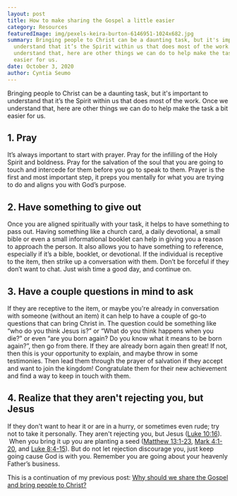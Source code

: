 ```yaml
---
layout: post
title: How to make sharing the Gospel a little easier
category: Resources
featuredImage: img/pexels-keira-burton-6146951-1024x682.jpg
summary: Bringing people to Christ can be a daunting task, but it's important to
  understand that it’s the Spirit within us that does most of the work. Once we
  understand that, here are other things we can do to help make the task a bit
  easier for us.
date: October 3, 2020
author: Cyntia Seumo
---
```

Bringing people to Christ can be a daunting task, but it's important to understand that it’s the Spirit within us that does most of the work. Once we understand that, here are other things we can do to help make the task a bit easier for us.
<h2>1. Pray</h2>
It’s always important to start with prayer. Pray for the infilling of the Holy Spirit and boldness. Pray for the salvation of the soul that you are going to touch and intercede for them before you go to speak to them. Prayer is the first and most important step, it preps you mentally for what you are trying to do and aligns you with God’s purpose.
<h2>2. Have something to give out</h2>
Once you are aligned spiritually with your task, it helps to have something to pass out. Having something like a church card, a daily devotional, a small bible or even a small informational booklet can help in giving you a reason to approach the person. It also allows you to have something to reference, especially if it’s a bible, booklet, or devotional. If the individual is receptive to the item, then strike up a conversation with them. Don’t be forceful if they don’t want to chat. Just wish time a good day, and continue on.
<h2>3. Have a couple questions in mind to ask</h2>
If they are receptive to the item, or maybe you're already in conversation with someone (without an item) it can help to have a couple of go-to questions that can bring Christ in. The question could be something like “who do you think Jesus is?” or “What do you think happens when you die?” or even “are you born again? Do you know what it means to be born again?”, then go from there. If they are already born again then great! If not, then this is your opportunity to explain, and maybe throw in some testimonies. Then lead them through the prayer of salvation if they accept and want to join the kingdom! Congratulate them for their new achievement and find a way to keep in touch with them.
<h2>4. Realize that they aren't rejecting you, but Jesus</h2>
If they don't want to hear it or are in a hurry, or sometimes even rude; try not to take it personally. They aren't rejecting you, but Jesus (<a href="#">Luke 10:16</a>).  When you bring it up you are planting a seed (<a href="#">Matthew 13:1-23</a>, <a href="#">Mark 4:1-20</a>, and <a href="#">Luke 8:4-15</a>). But do not let rejection discourage you, just keep going cause God is with you. Remember you are going about your heavenly Father’s business.


This is a continuation of my previous post: <a href="https://overcomewithchrist.com/post/why-should-we-share-the-gospel-and-bring-people-to-christ/">Why should we share the Gospel and bring people to Christ?</a>